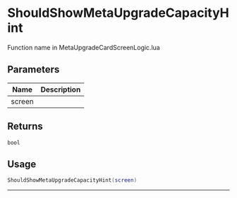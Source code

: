 # ShouldShowMetaUpgradeCapacityHint

Function name in MetaUpgradeCardScreenLogic.lua

## Parameters

| Name   | Description |
| ------ | ----------- |
| screen |             |

## Returns

`bool`

## Usage

```lua
ShouldShowMetaUpgradeCapacityHint(screen)
```

---
